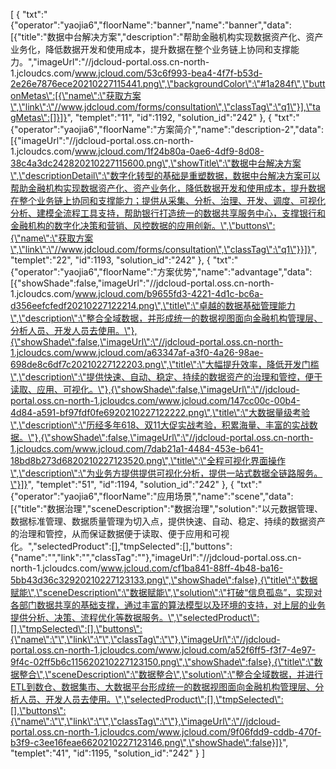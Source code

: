[
	{
		"txt":"{\"operator\":\"yaojia6\",\"floorName\":\"banner\",\"name\":\"banner\",\"data\":[{\"title\":\"数据中台解决方案\",\"description\":\"帮助金融机构实现数据资产化、资产业务化，降低数据开发和使用成本，提升数据在整个业务链上协同和支撑能力。\",\"imageUrl\":\"//jdcloud-portal.oss.cn-north-1.jcloudcs.com/www.jcloud.com/53c6f993-bea4-4f7f-b53d-2e26e7876ece20210227115441.png\",\"backgroundColor\":\"#1a284f\",\"buttonMetas\":[{\"name\":\"获取方案\",\"link\":\"//www.jdcloud.com/forms/consultation\",\"classTag\":\"q1\"}],\"tagMetas\":[]}]}",
		"templet":"11",
		"id":1192,
		"solution_id":"242"
	},
	{
		"txt":"{\"operator\":\"yaojia6\",\"floorName\":\"方案简介\",\"name\":\"description-2\",\"data\":[{\"imageUrl\":\"//jdcloud-portal.oss.cn-north-1.jcloudcs.com/www.jcloud.com/1f24b80a-0ae6-4df9-8d08-38c4a3dc242820210227115600.png\",\"showTitle\":\"数据中台解决方案\",\"descriptionDetail\":\"数字化转型的基础是重塑数据，数据中台解决方案可以帮助金融机构实现数据资产化、资产业务化，降低数据开发和使用成本，提升数据在整个业务链上协同和支撑能力；提供从采集、分析、治理、开发、调度、可视化分析、建模全流程工具支持，帮助银行打造统一的数据共享服务中心，支撑银行和金融机构的数字化决策和营销、风控数据的应用创新。\",\"buttons\":{\"name\":\"获取方案\",\"link\":\"//www.jdcloud.com/forms/consultation\",\"classTag\":\"q1\"}}]}",
		"templet":"22",
		"id":1193,
		"solution_id":"242"
	},
	{
		"txt":"{\"operator\":\"yaojia6\",\"floorName\":\"方案优势\",\"name\":\"advantage\",\"data\":[{\"showShade\":false,\"imageUrl\":\"//jdcloud-portal.oss.cn-north-1.jcloudcs.com/www.jcloud.com/b9655fd3-4221-4d1c-bc6a-d356eefcfedf20210227122214.png\",\"title\":\"卓越的数据基础管理能力\",\"description\":\"整合全域数据，并形成统一的数据视图面向金融机构管理层、分析人员、开发人员去使用。\"},{\"showShade\":false,\"imageUrl\":\"//jdcloud-portal.oss.cn-north-1.jcloudcs.com/www.jcloud.com/a63347af-a3f0-4a26-98ae-698de8c6df7c20210227122203.png\",\"title\":\"大幅提升效率，降低开发门槛\",\"description\":\"提供快速、自动、稳定、持续的数据资产的治理和管控，便于读取、应用、可视化。\"},{\"showShade\":false,\"imageUrl\":\"//jdcloud-portal.oss.cn-north-1.jcloudcs.com/www.jcloud.com/147cc00c-00b4-4d84-a591-bf97fdf0fe6920210227122222.png\",\"title\":\"大数据量级考验\",\"description\":\"历经多年618、双11大促实战考验，积累海量、丰富的实战数据。\"},{\"showShade\":false,\"imageUrl\":\"//jdcloud-portal.oss.cn-north-1.jcloudcs.com/www.jcloud.com/7dab21a1-4484-453e-b641-18bd8b273d6820210227123520.png\",\"title\":\"全程可视化界面操作\",\"description\":\"为业务方提供提供可视化分析，提供一站式数据全链路服务。\"}]}",
		"templet":"51",
		"id":1194,
		"solution_id":"242"
	},
	{
		"txt":"{\"operator\":\"yaojia6\",\"floorName\":\"应用场景\",\"name\":\"scene\",\"data\":[{\"title\":\"数据治理\",\"sceneDescription\":\"数据治理\",\"solution\":\"以元数据管理、数据标准管理、数据质量管理为切入点，提供快速、自动、稳定、持续的数据资产的治理和管控，从而保证数据便于读取、便于应用和可视化。\",\"selectedProduct\":[],\"tmpSelected\":[],\"buttons\":{\"name\":\"\",\"link\":\"\",\"classTag\":\"\"},\"imageUrl\":\"//jdcloud-portal.oss.cn-north-1.jcloudcs.com/www.jcloud.com/cf1ba841-88ff-4b48-ba16-5bb43d36c32920210227123133.png\",\"showShade\":false},{\"title\":\"数据赋能\",\"sceneDescription\":\"数据赋能\",\"solution\":\"打破“信息孤岛”，实现对各部门数据共享的基础支撑，通过丰富的算法模型以及环境的支持，对上层的业务提供分析、决策、流程优化等数据服务。\",\"selectedProduct\":[],\"tmpSelected\":[],\"buttons\":{\"name\":\"\",\"link\":\"\",\"classTag\":\"\"},\"imageUrl\":\"//jdcloud-portal.oss.cn-north-1.jcloudcs.com/www.jcloud.com/a52f6ff5-f3f7-4e97-9f4c-02ff5b6c115620210227123150.png\",\"showShade\":false},{\"title\":\"数据整合\",\"sceneDescription\":\"数据整合\",\"solution\":\"整合全域数据，并进行ETL到数仓、数据集市、大数据平台形成统一的数据视图面向金融机构管理层、分析人员、开发人员去使用。\",\"selectedProduct\":[],\"tmpSelected\":[],\"buttons\":{\"name\":\"\",\"link\":\"\",\"classTag\":\"\"},\"imageUrl\":\"//jdcloud-portal.oss.cn-north-1.jcloudcs.com/www.jcloud.com/9f06fdd9-cddb-470f-b3f9-c3ee16feae6620210227123146.png\",\"showShade\":false}]}",
		"templet":"41",
		"id":1195,
		"solution_id":"242"
	}
]